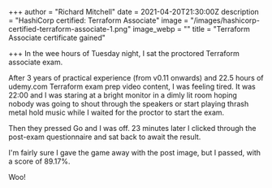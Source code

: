 +++
author = "Richard Mitchell"
date = 2021-04-20T21:30:00Z
description = "HashiCorp certified: Terraform Associate"
image = "/images/hashicorp-certified-terraform-associate-1.png"
image_webp = ""
title = "Terraform Associate certificate gained"

+++
In the wee hours of Tuesday night, I sat the proctored Terraform associate exam.

After 3 years of practical experience (from v0.11 onwards) and 22.5 hours of udemy.com Terraform exam prep video content, I was feeling tired. It was 22:00 and I was staring at a bright monitor in a dimly lit room hoping nobody was going to shout through the speakers or start playing thrash metal hold music while I waited for the proctor to start the exam.

Then they pressed Go and I was off. 23 minutes later I clicked through the post-exam questionnaire and sat back to await the result.

I'm fairly sure I gave the game away with the post image, but I passed, with a score of 89.17%.

Woo!